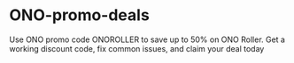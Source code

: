 # ONO-promo-deals
Use ONO promo code ONOROLLER to save up to 50% on ONO Roller. Get a working discount code, fix common issues, and claim your deal today
